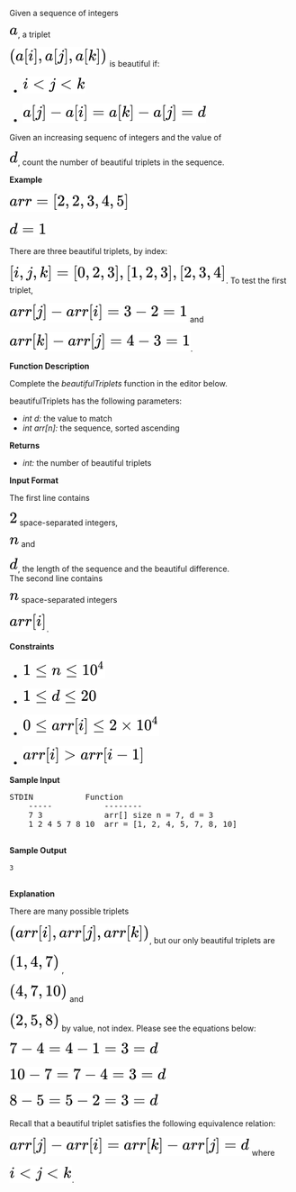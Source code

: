<div class="challenge-body-html"><div class="challenge_problem_statement"><div class="msB challenge_problem_statement_body"><div class="hackdown-content"><svg style="display: none;"><defs id="MathJax_SVG_glyphs"></defs></svg><p>Given a sequence of integers

![Equation](svg_equations/equation_1.svg), a triplet

![Equation](svg_equations/equation_2.svg) is beautiful if:</p>
<ul>
<li>

![Equation](svg_equations/equation_3.svg)</li>
<li>

![Equation](svg_equations/equation_4.svg)</li>
</ul>
<p>Given an increasing sequenc of integers and the value of

![Equation](svg_equations/equation_5.svg), count the number of beautiful triplets in the sequence.</p>
<p><strong>Example</strong> <br/>

![Equation](svg_equations/equation_6.svg) <br/>

![Equation](svg_equations/equation_7.svg) </p>
<p>There are three beautiful triplets, by index:

![Equation](svg_equations/equation_8.svg).  To test the first triplet,

![Equation](svg_equations/equation_9.svg) and

![Equation](svg_equations/equation_10.svg).  </p>
<p><strong>Function Description</strong> </p>
<p>Complete the <em>beautifulTriplets</em> function in the editor below.     </p>
<p>beautifulTriplets has the following parameters:  </p>
<ul>
<li><em>int d:</em> the value to match   </li>
<li><em>int arr[n]:</em>  the sequence, sorted ascending   </li>
</ul>
<p><strong>Returns</strong> </p>
<ul>
<li><em>int:</em> the number of beautiful triplets   </li>
</ul></div></div></div><div class="challenge_input_format"><div class="msB challenge_input_format_title"><p><strong>Input Format</strong></p></div><div class="msB challenge_input_format_body"><div class="hackdown-content"><svg style="display: none;"><defs id="MathJax_SVG_glyphs"></defs></svg><p>The first line contains

![Equation](svg_equations/equation_11.svg) space-separated integers,

![Equation](svg_equations/equation_12.svg) and

![Equation](svg_equations/equation_13.svg), the length of the sequence and the beautiful difference. <br/>
    The second line contains

![Equation](svg_equations/equation_14.svg) space-separated integers

![Equation](svg_equations/equation_15.svg).</p></div></div></div><div class="challenge_constraints"><div class="msB challenge_constraints_title"><p><strong>Constraints</strong></p></div><div class="msB challenge_constraints_body"><div class="hackdown-content"><svg style="display: none;"><defs id="MathJax_SVG_glyphs"></defs></svg><ul>
<li>

![Equation](svg_equations/equation_16.svg)</li>
<li>

![Equation](svg_equations/equation_17.svg)</li>
<li>

![Equation](svg_equations/equation_18.svg)</li>
<li>

![Equation](svg_equations/equation_19.svg)</li>
</ul></div></div></div><div class="challenge_sample_input"><div class="msB challenge_sample_input_title"><p><strong>Sample Input</strong></p></div><div class="msB challenge_sample_input_body"><div class="hackdown-content"><svg style="display: none;"><defs id="MathJax_SVG_glyphs"></defs></svg><pre>STDIN           Function
    -----           --------
    7 3             arr[] size n = 7, d = 3
    1 2 4 5 7 8 10  arr = [1, 2, 4, 5, 7, 8, 10]
    </pre></div></div></div><div class="challenge_sample_output"><div class="msB challenge_sample_output_title"><p><strong>Sample Output</strong></p></div><div class="msB challenge_sample_output_body"><div class="hackdown-content"><svg style="display: none;"><defs id="MathJax_SVG_glyphs"></defs></svg><pre><code>3
    </code></pre></div></div></div><div class="challenge_explanation"><div class="msB challenge_explanation_title"><p><strong>Explanation</strong></p></div><div class="msB challenge_explanation_body"><div class="hackdown-content"><svg style="display: none;"><defs id="MathJax_SVG_glyphs"></defs></svg><p>There are many possible triplets

![Equation](svg_equations/equation_20.svg), but our only beautiful triplets are

![Equation](svg_equations/equation_21.svg) ,

![Equation](svg_equations/equation_22.svg) and

![Equation](svg_equations/equation_23.svg) by value, not index. Please see the equations below:    </p>
<p>

![Equation](svg_equations/equation_24.svg) <br/>

![Equation](svg_equations/equation_25.svg) <br/>

![Equation](svg_equations/equation_26.svg) </p>
<p>Recall that a beautiful triplet satisfies the following equivalence relation:

![Equation](svg_equations/equation_27.svg) where

![Equation](svg_equations/equation_28.svg). </p></div></div></div></div>

